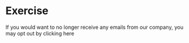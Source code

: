 # Exercise

  If you would want to no longer receive any emails from our company,
 you may opt out by clicking here
